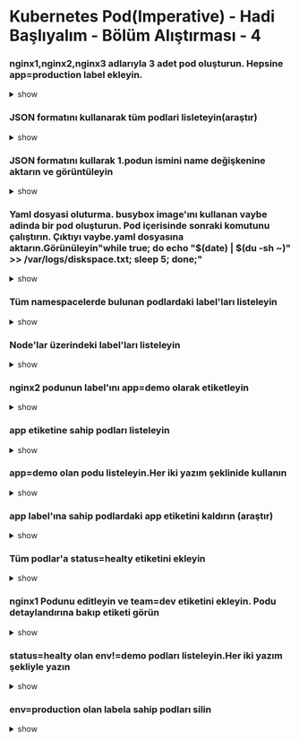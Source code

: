 # Kubernetes Pod(Imperative) - Hadi Başlıyalım - Bölüm Alıştırması - 4

### nginx1,nginx2,nginx3 adlarıyla 3 adet pod oluşturun. Hepsine app=production label ekleyin.

<details><summary>show</summary>
<p>

```bash
kubectl run nginx1 --image=nginx --restart=Never --labels=app=production
kubectl run nginx2 --image=nginx --restart=Never --labels=app=production
kubectl run nginx3 --image=nginx --restart=Never --labels=app=production
```

</p>
</details>

### JSON formatını kullanarak tüm podlari lisleteyin(araştır)

<details><summary>show</summary>
<p>

```bash
kubectl get pods -o=jsonpath="{.items[*]['metadata.name']}"
```

</p>
</details>


### JSON formatını kullarak 1.podun ismini name değişkenine aktarın ve görüntüleyin

<details><summary>show</summary>
<p>

```bash
$name=kubectl get pods -o=jsonpath="{.items[1]['metadata.name']}"
echo $name
```

</p>
</details>

### Yaml dosyasi oluturma. busybox image'ını kullanan vaybe adinda bir pod oluşturun. Pod içerisinde sonraki komutunu çalıştırın. Çıktıyı vaybe.yaml dosyasına aktarın.Görünüleyin"while true; do echo "$(date) | $(du -sh ~)" >> /var/logs/diskspace.txt; sleep 5; done;"

<details><summary>show</summary>
<p>

```bash
kubectl run vaybe --image=busybox --restart=Never -o yaml --dry-run -- /bin/sh -c 'while true; do echo "$(date) | $(du -sh ~)" >> /var/logs/diskspace.txt; sleep 5; done;' > vaybe.yaml
cat vaybe.yaml
```

</p>
</details>

### Tüm namespacelerde bulunan podlardaki label'ları listeleyin

<details><summary>show</summary>
<p>

```bash
kubectl get nodes --show-labels --all-namespaces
```

</p>
</details>

### Node'lar üzerindeki label'ları listeleyin

<details><summary>show</summary>
<p>

```bash
kubectl get pods --show-labels
```

</p>
</details>


### nginx2 podunun label'ını app=demo olarak etiketleyin

<details><summary>show</summary>
<p>

```bash
kubectl label po nginx2 app=demo --overwrite
```

</p>
</details>


### app etiketine sahip podları listeleyin

<details><summary>show</summary>
<p>

```bash
kubectl get po -L app
```

</p>
</details>

### app=demo olan podu listeleyin.Her iki yazım şeklinide kullanın

<details><summary>show</summary>
<p>

```bash
kubectl get po -l app=demo
# or
kubectl get po -l 'app in (demo)'
```

</p>
</details>

### app label'ına sahip podlardaki app etiketini kaldırın (araştır)

<details><summary>show</summary>
<p>

```bash
kubectl label po nginx1 nginx2 nginx3 app-
# veya
kubectl label po nginx{1..3} app-
```

</p>
</details>

### Tüm podlar'a status=healty etiketini ekleyin

<details><summary>show</summary>
<p>

```bash
kubectl label pods --all status=healthy
```

</p>
</details>


### nginx1 Podunu editleyin ve team=dev etiketini ekleyin. Podu detaylandırına bakıp etiketi görün

<details><summary>show</summary>
<p>

```bash
kubectl run busybox --image=busybox --command --restart=Never -- env
kubectl logs busybox
```

</p>
</details>

### status=healty olan env!=demo podları listeleyin.Her iki yazım şekliyle yazın

<details><summary>show</summary>
<p>

```bash
kubectl get po -l "status=healty,env!=demo"
#veya
kubectl get po -l "status in (healty),env notin (demo)"
```

</p>
</details>

### env=production olan labela sahip podları silin

<details><summary>show</summary>
<p>

```bash
kubectl delete pods -l "env=production"
```

</p>
</details>

